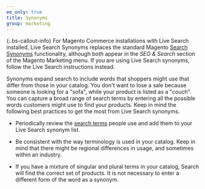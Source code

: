 ```yaml
---
ee_only: true
title: Synonyms
group: marketing
---
```


{:.bs-callout-info}
For Magento Commerce installations with Live Search installed, Live Search Synonyms replaces the standard Magento [Search Synonyms](https://docs.magento.com/user-guide/marketing/search-synonyms.html) functionality, although both appear in the _SEO & Search_ section of the Magento Marketing menu. If you are using Live Search synonyms, follow the Live Search instructions instead.

Synonyms expand search to include words that shoppers might use that differ from those in your catalog. You don't want to lose a sale because someone is looking for a "sofa", while your product is listed as a "couch". You can capture a broad range of search terms by entering all the possible words customers might use to find your products. Keep in mind the following best practices to get the most from Live Search synonyms. 

- Periodically review the [search terms](https://docs.magento.com/user-guide/marketing/search-terms.html) people use and add them to your Live Search synonym list.

- Be consistent with the way terminology is used in your catalog. Keep in mind that there might be regional differences in usage, and sometimes within an industry. 

- If you have a mixture of singular and plural terms in your catalog, Search will find the correct set of products. It is not necessary to enter a different form of the word as a synonym.
